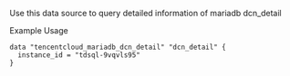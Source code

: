 Use this data source to query detailed information of mariadb dcn_detail

Example Usage

```hcl
data "tencentcloud_mariadb_dcn_detail" "dcn_detail" {
  instance_id = "tdsql-9vqvls95"
}
```